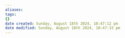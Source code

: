 ```yaml
---
aliases: 
tags: 
{}
date created: Sunday, August 18th 2024, 10:47:12 pm
date modified: Sunday, August 18th 2024, 10:47:15 pm
---
```

